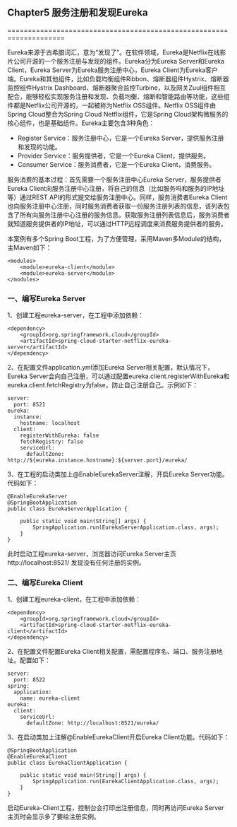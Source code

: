 ## Chapter5 服务注册和发现Eureka
====================================================================

Eureka来源于古希腊词汇，意为“发现了”。在软件领域，Eureka是Netflix在线影片公司开源的一个服务注册与发现的组件。Eureka分为Eureka Server和Eureka Client，Eureka Server为Eureka服务注册中心，Eureka Client为Eureka客户端。Eureka和其他组件，比如负载均衡组件Ribbon、熔断器组件Hystrix、熔断器监控组件Hystrix Dashboard、熔断器聚合监控Turbine，以及网关Zuul组件相互配合，能够轻松实现服务注册和发现、负载均衡、熔断和智能路由等功能，这些组件都是Netflix公司开源的，一起被称为Netflix OSS组件。Netflix OSS组件由Spring Cloud整合为Spring Cloud Netflix组件，它是Spring Cloud架构微服务的核心组件，也是基础组件。Eureka主要包含3种角色：
+ Register Service：服务注册中心，它是一个Eureka Server，提供服务注册和发现的功能。
+ Provider Service：服务提供者，它是一个Eureka Client，提供服务。
+ Consumer Service：服务消费者，它是一个Eureka Client，消费服务。

服务消费的基本过程：首先需要一个服务注册中心Eureka Server，服务提供者Eureka Client向服务注册中心注册，将自己的信息（比如服务吗和服务的IP地址等）通过REST API的形式提交给服务注册中心。同样，服务消费者Eureka Client也向服务注册中心注册，同时服务消费者获取一份服务注册列表的信息，该列表包含了所有向服务注册中心注册的服务信息。获取服务注册列表信息后，服务消费者就知道服务提供者的IP地址，可以通过HTTP远程调度来消费服务提供者的服务。

本案例有多个Spring Boot工程，为了方便管理，采用Maven多Module的结构，主Maven如下：
```
<modules>
    <module>eureka-client</module>
    <module>eureka-server</module>
</modules>
```
### 一、编写Eureka Server
1、创建工程eureka-server，在工程中添加依赖：
```
<dependency>
    <groupId>org.springframework.cloud</groupId>
    <artifactId>spring-cloud-starter-netflix-eureka-server</artifactId>
</dependency>
```
2、在配置文件application.yml添加Eureka Server相关配置，默认情况下，Eureka Server会向自己注册，可以通过配置eureka.client.registerWithEureka和eureka.client.fetchRegistry为false，防止自己注册自己。示例如下：
```
server:
  port: 8521
eureka:
  instance:
    hostname: localhost
  client:
    registerWithEureka: false
    fetchRegistry: false
    serviceUrl:
      defaultZone: http://${eureka.instance.hostname}:${server.port}/eureka/
```
3、在工程的启动类加上@EnableEurekaServer注解，开启Eureka Server功能。代码如下：
```
@EnableEurekaServer
@SpringBootApplication
public class EurekaServerApplication {

	public static void main(String[] args) {
		SpringApplication.run(EurekaServerApplication.class, args);
	}
}
```

此时启动工程eureka-server，浏览器访问Eureka Server主页http://localhost:8521/ 发现没有任何注册的实例。

### 二、编写Eureka Client
1、创建工程eureka-client，在工程中添加依赖：
```
<dependency>
    <groupId>org.springframework.cloud</groupId>
    <artifactId>spring-cloud-starter-netflix-eureka-client</artifactId>
</dependency>
```
2、在配置文件配置Eureka Client相关配置，需配置程序名、端口、服务注册地址。配置如下：
```
server:
  port: 8522
spring:
  application:
    name: eureka-client
eureka:
  client:
    serviceUrl:
      defaultZone: http://localhost:8521/eureka/
```
3、在启动类加上注解@EnableEurekaClient开启Eureka Client功能。代码如下：
```
@SpringBootApplication
@EnableEurekaClient
public class EurekaClientApplication {

	public static void main(String[] args) {
		SpringApplication.run(EurekaClientApplication.class, args);
	}
}
```

启动Eureka-Client工程，控制台会打印出注册信息，同时再访问Eureka Server主页时会显示多了要给注册实例。



